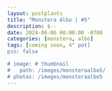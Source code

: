 ```yaml
---
layout: postplants
title: "Monstera Albo | #5"
description: $--
date: 2024-06-06 00:00:00 -0700
categories: [monstera, albo]
tags: [coming soon, 4" pot]
pin: false

# image: # thumbnail
#   path: /images/monsteraalbo5/
# photos: /images/monsteraalbo5
---
```

